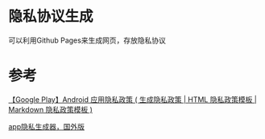 # 隐私协议生成

可以利用Github Pages来生成网页，存放隐私协议

# 参考

[【Google Play】Android 应用隐私政策 ( 生成隐私政策 | HTML 隐私政策模板 | Markdown 隐私政策模板 )](https://blog.csdn.net/shulianghan/article/details/123408604)

[app隐私生成器，国外版](https://app-privacy-policy-generator.firebaseapp.com/)
